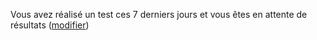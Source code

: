 Vous avez réalisé un test ces 7 derniers jours et vous êtes en attente de résultats (<a href="/depistage">modifier</a>)
